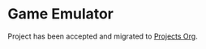 # Game Emulator

Project has been accepted and migrated to [Projects Org](https://github.com/96boards-projects/game_emulator).

